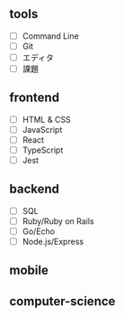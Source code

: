 # <name>

## tools

- [ ] Command Line
- [ ] Git
- [ ] エディタ
- [ ] 課題

## frontend

- [ ] HTML & CSS
- [ ] JavaScript
- [ ] React
- [ ] TypeScript
- [ ] Jest

## backend

- [ ] SQL
- [ ] Ruby/Ruby on Rails
- [ ] Go/Echo
- [ ] Node.js/Express

## mobile

## computer-science
